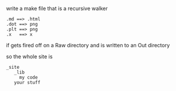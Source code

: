 write a make file that is a recursive walker

```
.md ==> .html
.dot ==> png
.plt ==> png
.x   ==> x
```

if gets fired off on a Raw directory and is written to an Out directory

so the whole site is

```
_site
   _lib 
     my code
   your stuff
   ```

